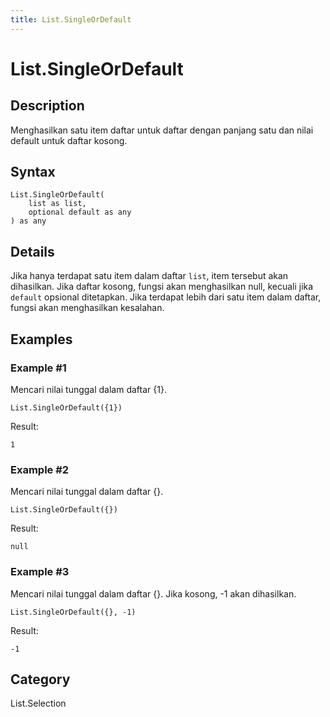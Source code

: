 ```yaml
---
title: List.SingleOrDefault
---
```


# List.SingleOrDefault


## Description

Menghasilkan satu item daftar untuk daftar dengan panjang satu dan nilai default untuk daftar kosong.


## Syntax

```powerquery
List.SingleOrDefault(
    list as list,
    optional default as any
) as any
```


## Details

Jika hanya terdapat satu item dalam daftar <code>list</code>, item tersebut akan dihasilkan.    Jika daftar kosong, fungsi akan menghasilkan null, kecuali jika <code>default</code> opsional ditetapkan. Jika terdapat lebih dari satu item dalam daftar, fungsi akan menghasilkan kesalahan.


## Examples

### Example #1 
Mencari nilai tunggal dalam daftar \{1}.
```powerquery
List.SingleOrDefault({1})
```

Result: 
```powerquery
1
```


### Example #2 
Mencari nilai tunggal dalam daftar \{}.
```powerquery
List.SingleOrDefault({})
```

Result: 
```powerquery
null
```


### Example #3 
Mencari nilai tunggal dalam daftar \{}. Jika kosong, -1 akan dihasilkan.
```powerquery
List.SingleOrDefault({}, -1)
```

Result: 
```powerquery
-1
```




## Category
List.Selection
